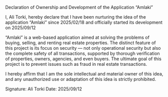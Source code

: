 Declaration of Ownership and Development of the Application “Amlaki”

I, Ali Torki, hereby declare that I have been nurturing the idea of the application “Amlaki” since 2025/02/18  and officially started its development on 2025/09/12

“Amlaki” is a web-based application aimed at solving the problems of buying, selling, and renting real estate properties.
The distinct feature of this project is its focus on security — not only operational security but also the complete safety of all transactions, supported by thorough verification of properties, owners, agencies, and even buyers.
The ultimate goal of this project is to prevent issues such as fraud in real estate transactions.

I hereby affirm that I am the sole intellectual and material owner of this idea, and any unauthorized use or adaptation of this idea is strictly prohibited.

Signature: Ali Torki
Date: 2025/09/12

